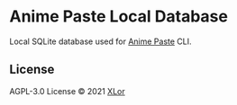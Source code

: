 # Anime Paste Local Database

Local SQLite database used for [Anime Paste](https://github.com/XLorPaste/AnimePaste) CLI.

## License

AGPL-3.0 License © 2021 [XLor](https://github.com/yjl9903)
